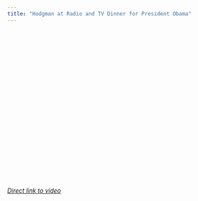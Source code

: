 ```yaml
---
title: "Hodgman at Radio and TV Dinner for President Obama"
---
```

<p><object width="425" height="344"><param name="movie" value="https://www.youtube.com/v/yW7OPByRGDY&color1=0xb1b1b1&color2=0xcfcfcf&feature=player_embedded&fs=1"></param><param name="allowFullScreen" value="true"></param><param name="allowScriptAccess" value="always"></param><embed src="https://www.youtube.com/v/yW7OPByRGDY&color1=0xb1b1b1&color2=0xcfcfcf&feature=player_embedded&fs=1" type="application/x-shockwave-flash" allowfullscreen="true" allowScriptAccess="always" width="425" height="344"></embed></object></p>
<p><em><a href="https://www.youtube.com/watch?v=yW7OPByRGDY&feature=player_embedded">Direct link to video</a></em></p>
